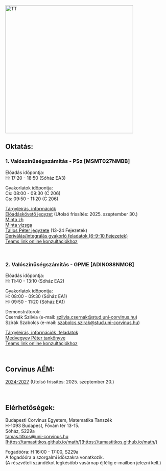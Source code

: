 <img src="https://www.renyi.hu/%7Etitkos/vt.jpg" alt="TT" width="400">

## **Oktatás:**


### **1. Valószínűségszámítás - PSz [MSMT027NMBB]**

Előadás időpontja:  <br />
H: 17:20 - 18:50 (Sóház EA3)  <br />

Gyakorlatok időpontja:  <br />
Cs: 08:00 - 09:30 (C 206)   <br /> 
Cs: 09:50 - 11:20 (C 206)  <br />

[Tárgyleírás, információk](https://drive.google.com/file/d/1G8ZbpNJPGPfM5A30WUWLDQTrJ6D9vzUK/view?usp=sharing) <br />
[Előadáskövető jegyzet](https://drive.google.com/file/d/1CuD1buCTOiRL3dFKseM7qfw7dhx9Xksk/view?usp=sharing)  (Utolsó frissítés: 2025. szeptember 30.) <br />
[Minta zh](https://drive.google.com/file/d/1o9_JXWapCk1IxjpMeTv35x-QCfQVJXBN/view?usp=sharing) <br />
[Minta vizsga](https://drive.google.com/file/d/1pOWmU7-1QtUkgnssc72DSmGGEG_NKaYt/view?usp=sharing) <br />
[Tallos Péter jegyzete](http://web.uni-corvinus.hu/~tallos/Mat.pdf) (13-24 Fejezetek) <br />
[Deriválás/integrálás gyakorló feladatok (6-9-10 Fejezetek)](https://drive.google.com/file/d/19kFgl6P9-N54bnmDp3469reHYsc2Dg0N/view?usp=sharing) <br />
[Teams link online konzultációkhoz](https://teams.microsoft.com/l/meetup-join/19%3ameeting_OWJhOTI4NTYtOTViZi00N2JjLWEyODUtMWUxNTc2ODNjYzQ3%40thread.v2/0?context=%7b%22Tid%22%3a%22f8dd01b8-7276-4ace-aa9d-5767f0f4a5af%22%2c%22Oid%22%3a%22e8354c55-1e97-4848-919c-4fee8f418b8f%22%7d)

   <br />

### **2. Valószínűségszámítás - GPME [ADIN088NMOB]**  

Előadás időpontja:  <br />
H: 11:40 - 13:10 (Sóház EA2)  <br />

Gyakorlatok időpontja:  <br />
H: 08:00 - 09:30 (Sóház EA1)   <br />
H: 09:50 - 11:20 (Sóház EA1)  <br />

Demonstrátorok:   <br />
Csernák Szilvia (e-mail: szilvia.csernak@stud.uni-corvinus.hu) <br />
Szirák Szabolcs (e-mail: szabolcs.szirak@stud.uni-corvinus.hu) <br />

[Tárgyleírás, információk, feladatok](https://drive.google.com/file/d/1eZR_07cwyOKVogwtgyR16taufjpBp2SD/view?usp=drive_link)  <br />
[Medvegyev Péter tankönyve](https://unipub.lib.uni-corvinus.hu/3088/1/BCE_MNB_Medvegyev.pdf)  <br />
[Teams link online konzultációkhoz](https://teams.microsoft.com/l/meetup-join/19%3ameeting_OWJhOTI4NTYtOTViZi00N2JjLWEyODUtMWUxNTc2ODNjYzQ3%40thread.v2/0?context=%7b%22Tid%22%3a%22f8dd01b8-7276-4ace-aa9d-5767f0f4a5af%22%2c%22Oid%22%3a%22e8354c55-1e97-4848-919c-4fee8f418b8f%22%7d)

   <br />


## **Corvinus AÉM:**
   
[2024-2027](https://drive.google.com/file/d/1kMTeapJl7Amr9PcdlZrQ5PQsTBzFP_bh/view?usp=sharing) (Utolsó frissítés: 2025. szeptember 20.)

   <br />



   
## **Elérhetőségek:**
Budapesti Corvinus Egyetem, Matematika Tanszék <br />
H-1093 Budapest, Fővám tér 13-15.<br />
Sóház, S229a<br />
tamas.titkos@uni-corvinus.hu<br />
[https://tamastitkos.github.io/math/](https://tamastitkos.github.io/math/)<br />

Fogadóóra: H 16:00 - 17:00, S229a  <br />
A fogadóóra a szorgalmi időszakra vonatkozik.   <br />
(A részvételi szándékot legkésőbb vasárnap éjfélig e-mailben jelezni kell.)


